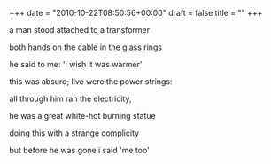 +++
date = "2010-10-22T08:50:56+00:00"
draft = false
title = ""
+++
<p>a man stood attached to a transformer</p>&#13;
<p>both hands on the cable in the glass rings</p>&#13;
<p>he said to me: 'i wish it was warmer'</p>&#13;
<p>this was absurd; live were the power strings:</p>&#13;
<p>all through him ran the electricity,</p>&#13;
<p>he was a great white-hot burning statue</p>&#13;
<p>doing this with a strange complicity</p>&#13;
<p>but before he was gone i said 'me too'</p> 
